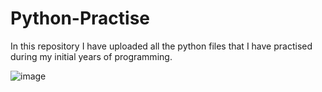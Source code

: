 # Python-Practise
In this repository I have uploaded all the python files that I have practised during my initial years of programming.


![image](https://user-images.githubusercontent.com/77894774/133789473-f4d62218-4a43-4a75-801b-d0b3178f8922.png)

